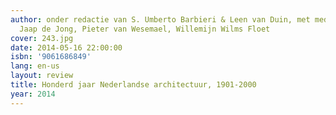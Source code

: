 ```yaml
---
author: onder redactie van S. Umberto Barbieri & Leen van Duin, met medewerking van
  Jaap de Jong, Pieter van Wesemael, Willemijn Wilms Floet
cover: 243.jpg
date: 2014-05-16 22:00:00
isbn: '9061686849'
lang: en-us
layout: review
title: Honderd jaar Nederlandse architectuur, 1901-2000
year: 2014
---
```


